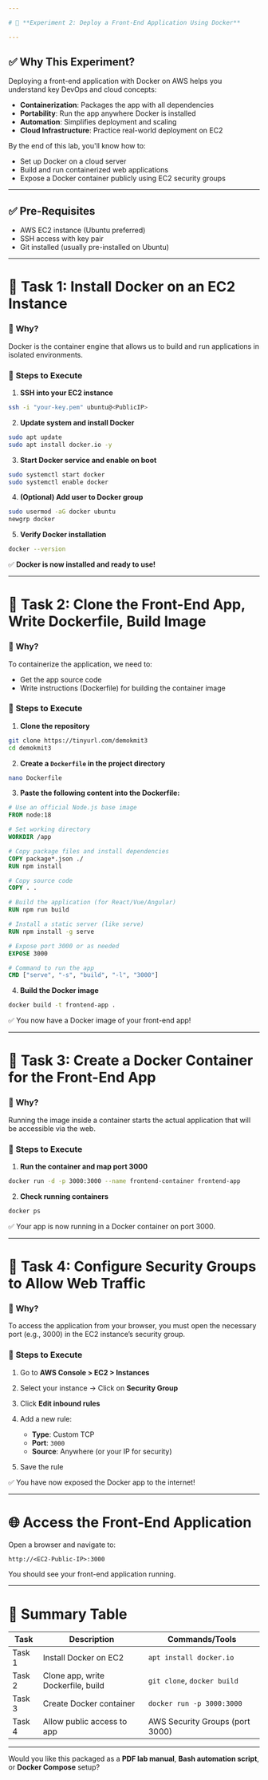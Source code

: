 ```yaml
---

# 🧪 **Experiment 2: Deploy a Front-End Application Using Docker**

---
```


## ✅ **Why This Experiment?**

Deploying a front-end application with Docker on AWS helps you understand key DevOps and cloud concepts:

* **Containerization**: Packages the app with all dependencies
* **Portability**: Run the app anywhere Docker is installed
* **Automation**: Simplifies deployment and scaling
* **Cloud Infrastructure**: Practice real-world deployment on EC2

By the end of this lab, you'll know how to:

* Set up Docker on a cloud server
* Build and run containerized web applications
* Expose a Docker container publicly using EC2 security groups

---

## ✅ **Pre-Requisites**

* AWS EC2 instance (Ubuntu preferred)
* SSH access with key pair
* Git installed (usually pre-installed on Ubuntu)

---

# 🧩 **Task 1: Install Docker on an EC2 Instance**

### 🔷 **Why?**

Docker is the container engine that allows us to build and run applications in isolated environments.

### 🔧 **Steps to Execute**

1. **SSH into your EC2 instance**

```bash
ssh -i "your-key.pem" ubuntu@<PublicIP>
```

2. **Update system and install Docker**

```bash
sudo apt update
sudo apt install docker.io -y
```

3. **Start Docker service and enable on boot**

```bash
sudo systemctl start docker
sudo systemctl enable docker
```

4. **(Optional) Add user to Docker group**

```bash
sudo usermod -aG docker ubuntu
newgrp docker
```

5. **Verify Docker installation**

```bash
docker --version
```

✅ **Docker is now installed and ready to use!**

---

# 🧩 **Task 2: Clone the Front-End App, Write Dockerfile, Build Image**

### 🔷 **Why?**

To containerize the application, we need to:

* Get the app source code
* Write instructions (Dockerfile) for building the container image

### 🔧 **Steps to Execute**

1. **Clone the repository**

```bash
git clone https://tinyurl.com/demokmit3
cd demokmit3
```

2. **Create a `Dockerfile` in the project directory**

```bash
nano Dockerfile
```

3. **Paste the following content into the Dockerfile:**

```Dockerfile
# Use an official Node.js base image
FROM node:18

# Set working directory
WORKDIR /app

# Copy package files and install dependencies
COPY package*.json ./
RUN npm install

# Copy source code
COPY . .

# Build the application (for React/Vue/Angular)
RUN npm run build

# Install a static server (like serve)
RUN npm install -g serve

# Expose port 3000 or as needed
EXPOSE 3000

# Command to run the app
CMD ["serve", "-s", "build", "-l", "3000"]
```

4. **Build the Docker image**

```bash
docker build -t frontend-app .
```

✅ You now have a Docker image of your front-end app!

---

# 🧩 **Task 3: Create a Docker Container for the Front-End App**

### 🔷 **Why?**

Running the image inside a container starts the actual application that will be accessible via the web.

### 🔧 **Steps to Execute**

1. **Run the container and map port 3000**

```bash
docker run -d -p 3000:3000 --name frontend-container frontend-app
```

2. **Check running containers**

```bash
docker ps
```

✅ Your app is now running in a Docker container on port 3000.

---

# 🧩 **Task 4: Configure Security Groups to Allow Web Traffic**

### 🔷 **Why?**

To access the application from your browser, you must open the necessary port (e.g., 3000) in the EC2 instance’s security group.

### 🔧 **Steps to Execute**

1. Go to **AWS Console > EC2 > Instances**
2. Select your instance → Click on **Security Group**
3. Click **Edit inbound rules**
4. Add a new rule:

   * **Type**: Custom TCP
   * **Port**: `3000`
   * **Source**: Anywhere (or your IP for security)
5. Save the rule

✅ You have now exposed the Docker app to the internet!

---

# 🌐 **Access the Front-End Application**

Open a browser and navigate to:

```plaintext
http://<EC2-Public-IP>:3000
```

You should see your front-end application running.

---

# 📝 **Summary Table**

| Task   | Description                        | Commands/Tools                  |
| ------ | ---------------------------------- | ------------------------------- |
| Task 1 | Install Docker on EC2              | `apt install docker.io`         |
| Task 2 | Clone app, write Dockerfile, build | `git clone`, `docker build`     |
| Task 3 | Create Docker container            | `docker run -p 3000:3000`       |
| Task 4 | Allow public access to app         | AWS Security Groups (port 3000) |

---

Would you like this packaged as a **PDF lab manual**, **Bash automation script**, or **Docker Compose** setup?
